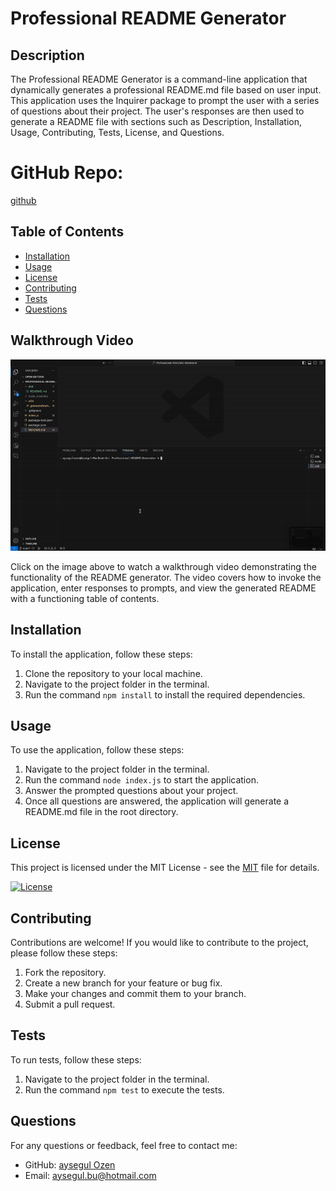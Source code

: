 # Professional README Generator

## Description

The Professional README Generator is a command-line application that dynamically generates a professional README.md file based on user input. This application uses the Inquirer package to prompt the user with a series of questions about their project. The user's responses are then used to generate a README file with sections such as Description, Installation, Usage, Contributing, Tests, License, and Questions.

# GitHub Repo:
[github](https://github.com/Aysegulozen/Professional-README-Generator)

## Table of Contents

- [Installation](#installation)
- [Usage](#usage)
- [License](#license)
- [Contributing](#contributing)
- [Tests](#tests)
- [Questions](#questions)


## Walkthrough Video

[![Walkthrough Video](./media/ScreenRecording.21-ezgif.com-video-to-gif-converter.gif)](link-to-walkthrough-video)

Click on the image above to watch a walkthrough video demonstrating the functionality of the README generator. The video covers how to invoke the application, enter responses to prompts, and view the generated README with a functioning table of contents.

## Installation

To install the application, follow these steps:

1. Clone the repository to your local machine.
2. Navigate to the project folder in the terminal.
3. Run the command `npm install` to install the required dependencies.


## Usage

To use the application, follow these steps:

1. Navigate to the project folder in the terminal.
2. Run the command `node index.js` to start the application.
3. Answer the prompted questions about your project.
4. Once all questions are answered, the application will generate a README.md file in the root directory.

## License

This project is licensed under the MIT License - see the [MIT](MIT) file for details.

[![License](https://img.shields.io/badge/license-MIT-blue.svg)](https://opensource.org/licenses/MIT)

## Contributing

Contributions are welcome! If you would like to contribute to the project, please follow these steps:

1. Fork the repository.
2. Create a new branch for your feature or bug fix.
3. Make your changes and commit them to your branch.
4. Submit a pull request.

## Tests

To run tests, follow these steps:

1. Navigate to the project folder in the terminal.
2. Run the command `npm test` to execute the tests.

## Questions

For any questions or feedback, feel free to contact me:

- GitHub: [aysegul Ozen](https://github.com/Aysegulozen/)
- Email: aysegul.bu@hotmail.com
